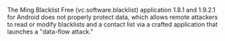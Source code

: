 The Ming Blacklist Free (vc.software.blacklist) application 1.8.1 and 1.9.2.1 for Android does not properly protect data, which allows remote attackers to read or modify blacklists and a contact list via a crafted application that launches a "data-flow attack."